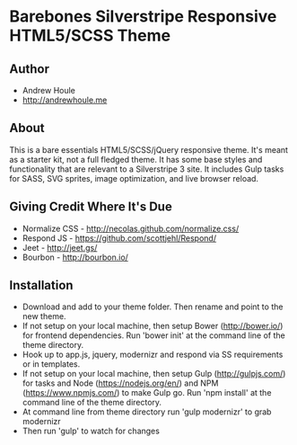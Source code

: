 Barebones Silverstripe Responsive HTML5/SCSS Theme
====================

## Author
* Andrew Houle
* http://andrewhoule.me

## About
This is a bare essentials HTML5/SCSS/jQuery responsive theme. It's meant as a starter kit, not a full fledged theme. It has some base styles and functionality that are relevant to a Silverstripe 3 site. It includes Gulp tasks for SASS, SVG sprites, image optimization, and live browser reload.

## Giving Credit Where It's Due
* Normalize CSS - http://necolas.github.com/normalize.css/
* Respond JS - https://github.com/scottjehl/Respond/
* Jeet - http://jeet.gs/
* Bourbon - http://bourbon.io/

## Installation
* Download and add to your theme folder. Then rename and point to the new theme.
* If not setup on your local machine, then setup Bower (http://bower.io/) for frontend dependencies. Run 'bower init' at the command line of the theme directory.
* Hook up to app.js, jquery, modernizr and respond via SS requirements or in templates.
* If not setup on your local machine, then setup Gulp (http://gulpjs.com/) for tasks and Node (https://nodejs.org/en/) and NPM (https://www.npmjs.com/) to make Gulp go. Run 'npm install' at the command line of the theme directory.
* At command line from theme directory run 'gulp modernizr' to grab modernizr
* Then run 'gulp' to watch for changes

